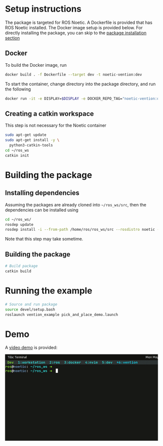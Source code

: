 # Setup instructions
The package is targeted for ROS Noetic. A Dockerfile is provided that has ROS Noetic installed. The Docker image setup is provided below. For directly installing the package, you can skip to the [package installation section](#building-the-package)

## Docker
To build the Docker image, run
```bash
docker build . -f Dockerfile --target dev -t noetic-vention:dev
```
To start the container, change directory into the package directory, and run the following
```bash
docker run -it -e DISPLAY=$DISPLAY -e DOCKER_REPO_TAG="noetic-vention:dev" -v $PWD:/home/ros/ros_ws/src/vention_example -v /tmp/.X11-unix:/tmp/.X11-unix -v ~/.ssh:/home/ros/.ssh -v ~/.zsh_history:/home/ros/.zsh_history -v ~/shared:/home/ros/shared --network host --hostname noetic --name noetic-vention noetic-vention:dev
```

## Creating a catkin workspace
This step is not necessary for the Noetic container
```bash
sudo apt-get update
sudo apt-get install -y \
  python3-catkin-tools
cd ~/ros_ws
catkin init
```

# Building the package
## Installing dependencies
Assuming the packages are already cloned into `~/ros_ws/src`, then the dependencies can be installed using
```bash
cd ~/ros_ws/
rosdep update
rosdep install -i --from-path /home/ros/ros_ws/src --rosdistro noetic -y
```
Note that this step may take sometime.

## Building the package
```bash
# Build package
catkin build
```

# Running the example
```bash
# Source and run package
source devel/setup.bash
roslaunch vention_example pick_and_place_demo.launch
```

# Demo
A [video demo](vention_example_pick_and_place.mp4) is provided:

![giv](vention_example_pick_and_place.gif)

